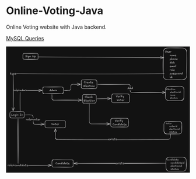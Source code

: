 # Online-Voting-Java
 Online Voting website with Java backend.

 [MySQL Queries](https://github.com/AnkitVS/Online-Voting-Java/blob/main/OnlineVotingJava_SQL.sql)
 
 ![Design](OnlineVotingJava.png)
